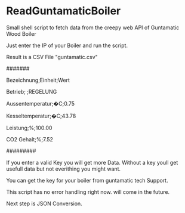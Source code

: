 # ReadGuntamaticBoiler
Small shell script to fetch data from the creepy web API of Guntamatic Wood Boiler

Just enter the IP of your Boiler and run the script.

Result is a CSV File "guntamatic.csv"

#######

Bezeichnung;Einheit;Wert

Betrieb; ;REGELUNG

Aussentemperatur;�C;0.75

Kesseltemperatur;�C;43.78

Leistung;%;100.00

CO2 Gehalt;%;7.52

#########

If you enter a valid Key you will get more Data. Without a key youll get usefull data but not everithing you might want.

You can get the key for your boiler from guntamatic tech Support.

This script has no error handling right now. will come in the future.

Next step is JSON Conversion.

